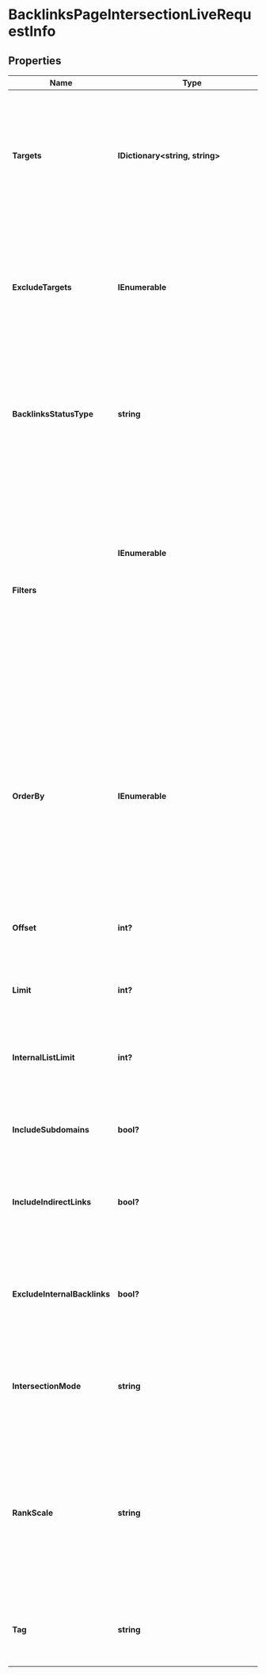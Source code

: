 # BacklinksPageIntersectionLiveRequestInfo


## Properties

| Name | Type | Description | Notes |
|------------ | ------------- | ------------- | -------------|
**Targets** | **IDictionary<string, string>** | domains, subdomains or webpages to get links for<br>required field<br>you can set up to 20 domains, subdomains or webpages<br>a domain or a subdomain should be specified without https:// and www.<br>a page should be specified with absolute URL (including http:// or https://)<br>example:<br>'targets': {<br>'1': 'http://planet.postgresql.org/',<br>'2': 'http://gborg.postgresql.org/'<br>} |[optional]|
**ExcludeTargets** | **IEnumerable<string>** | domains, subdomains or webpages you want to exclude<br>optional field<br>you can set up to 10 domains, subdomains or webpages<br>if you use this array, results will contain the referring pages that link to targets but don’t link to exclude_targets<br>example:<br>'exclude_targets': [<br>'bbc.com',<br>'https://www.apple.com/iphone/*',<br>'https://dataforseo.com/apis/*'] |[optional]|
**BacklinksStatusType** | **string** | set what backlinks to return and count<br>optional field<br>you can use this field to choose what backlinks will be returned and used for aggregated metrics for your targets;<br>possible values:<br>all – all backlinks will be returned and counted;<br>live – backlinks found during the last check will be returned and counted;<br>lost – lost backlinks will be returned and counted;<br>default value: live |[optional]|
**Filters** | **IEnumerable<object>** | array of results filtering parameters<br>optional field<br>you can add several filters at once (8 filters maximum)<br>you should set a logical operator and, or between the conditions<br>the following operators are supported:<br>regex, not_regex, =, <>, in, not_in, like, not_like, ilike, not_ilike, match, not_match<br>you can use the % operator with like and not_like to match any string of zero or more characters<br>example:<br>['1.rank','>','80']<br>[['2.page_from_rank','>','55'],<br>'and',<br>['1.original','=','true']]<br>[['1.first_seen','>','2017-10-23 11:31:45 +00:00'],<br>'and',<br>[['1.acnhor','like','%seo%'],'or',['1.text_pre','not_like','%seo%']]]<br>The full list of possible filters is available here. |[optional]|
**OrderBy** | **IEnumerable<string>** | results sorting rules<br>optional field<br>you can use the same values as in the filters array to sort the results<br>possible sorting types:<br>asc – results will be sorted in the ascending order<br>desc – results will be sorted in the descending order<br>you should use a comma to set up a sorting type<br>example:<br>['rank,desc']<br>note that you can set no more than three sorting rules in a single request<br>you should use a comma to separate several sorting rules<br>example:<br>['domain_from_rank,desc','page_from_rank,asc'] |[optional]|
**Offset** | **int?** | offset in the results array of the returned backlinks<br>optional field<br>default value: 0<br>if you specify the 10 value, the first ten backlinks in the results array will be omitted and the data will be provided for the successive backlinks |[optional]|
**Limit** | **int?** | the maximum number of returned backlinks<br>optional field<br>default value: 100<br>maximum value: 1000 |[optional]|
**InternalListLimit** | **int?** | maximum number of elements within internal arrays<br>optional field<br>you can use this field to limit the number of elements within the following arrays:<br>attributes<br>domain_from_platform_type<br>default value: 10<br>maximum value: 1000 |[optional]|
**IncludeSubdomains** | **bool?** | indicates if the subdomains of the targets will be included in the search<br>optional field<br>if set to false, the subdomains will be ignored<br>default value: true |[optional]|
**IncludeIndirectLinks** | **bool?** | indicates if indirect links to the targets will be included in the results<br>optional field<br>if set to true, the results will include data on indirect links pointing to a page that either redirects to a target, or points to a canonical page<br>if set to false, indirect links will be ignored<br>default value: true |[optional]|
**ExcludeInternalBacklinks** | **bool?** | indicates if internal backlinks from subdomains to the target will be excluded from the results<br>optional field<br>if set to true, the results will not include data on internal backlinks from subdomains of the same domain as target<br>if set to false, internal links will be included in the result<br>default value: true |[optional]|
**IntersectionMode** | **string** | indicates whether to intersect backlinks<br>optional field<br>use this field to intersect or merge results for the specified URLs<br>possible values: all, partial<br>all – results are based on all backlinks;<br>partial – results are based on the intersecting backlinks only;<br>default value: all |[optional]|
**RankScale** | **string** | defines the scale used for calculating and displaying the rank, domain_from_rank, and page_from_rank values<br>optional field<br>you can use this parameter to choose whether rank values are presented on a 0–100 or 0–1000 scale<br>possible values:<br>one_hundred — rank values are displayed on a 0–100 scale<br>one_thousand — rank values are displayed on a 0–1000 scale<br>default value: one_thousand<br>learn more about how this parameter works and how ranking metrics are calculated in this Help Center article |[optional]|
**Tag** | **string** | user-defined task identifier<br>optional field<br>the character limit is 255<br>you can use this parameter to identify the task and match it with the result<br>you will find the specified tag value in the data object of the response |[optional]|